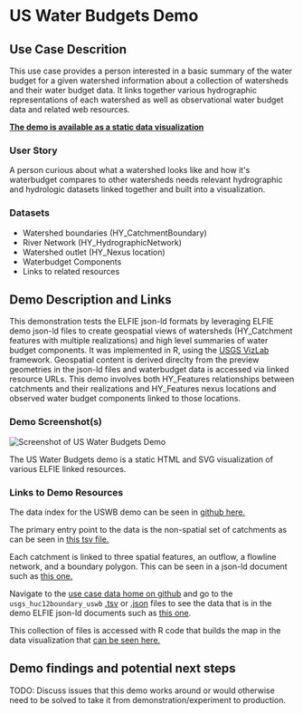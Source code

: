 # US Water Budgets Demo

## Use Case Descrition

This use case provides a person interested in a basic summary of the water budget for a given watershed information about a collection of watersheds and their water budget data. It links together various hydrographic representations of each watershed as well as observational water budget data and related web resources.

[**The demo is available as a static data visualization**](https://opengeospatial.github.io/ELFIE/demo/uswb-viz)

### User Story

A person curious about what a watershed looks like and how it's waterbudget compares to other watersheds needs relevant hydrographic and hydrologic datasets linked together and built into a visualization.

### Datasets

- Watershed boundaries (HY\_CatchmentBoundary)
- River Network (HY\_HydrographicNetwork)
- Watershed outlet (HY\_Nexus location)
- Waterbudget Components
- Links to related resources

## Demo Description and Links

This demonstration tests the ELFIE json-ld formats by leveraging ELFIE demo json-ld files to create geospatial views of watersheds (HY\_Catchment features with multiple realizations) and high level summaries of water budget components. It was implemented in R, using the [USGS VizLab](https://github.com/USGS-VIZLAB/vizlab) framework. Geospatial content is derived direclty from the preview geometries in the json-ld files and waterbudget data is accessed via linked resource URLs. This demo involves both HY\_Features relationships between catchments and their realizations and HY\_Features nexus locations and observed water budget components linked to those locations. 

### Demo Screenshot(s)

![Screenshot of US Water Budgets Demo](https://opengeospatial.github.io/ELFIE/images/uswb_screenshot.png)

The US Water Budgets demo is a static HTML and SVG visualization of various ELFIE linked resources.

### Links to Demo Resources

The data index for the USWB demo can be seen in [github here.](https://github.com/opengeospatial/ELFIE/tree/master/data/uswb)

The primary entry point to the data is the non-spatial set of catchments as can be seen in 
[this tsv file.](https://github.com/opengeospatial/ELFIE/blob/master/data/uswb/usgs_huc12_uswb.tsv)

Each catchment is linked to three spatial features, an outflow, a flowline network, and a boundary polygon. 
This can be seen in a json-ld document such as [this one.](https://opengeospatial.github.io/ELFIE/usgs/huc12/uswb/070200121110)

Navigate to the [use case data home on github](https://github.com/opengeospatial/ELFIE/tree/master/data/uswb) and go to the 
`usgs_huc12boundary_uswb` [.tsv](https://github.com/opengeospatial/ELFIE/blob/master/data/uswb/usgs_huc12boundary_uswb.tsv) 
or [.json](https://github.com/opengeospatial/ELFIE/blob/master/data/uswb/usgs_huc12boundary_uswb.json) files to see the data
that is in the demo ELFIE json-ld documents such as [this one](https://opengeospatial.github.io/ELFIE/usgs/huc12boundary/uswb/070200121110).

This collection of files is accessed with R code that builds the map in the data visualization that 
[can be seen here.](https://dblodgett-usgs.github.io/uswb-viz/)

## Demo findings and potential next steps

TODO:
Discuss issues that this demo works around or would otherwise need to be solved to take
it from demonstration/experiment to production.

